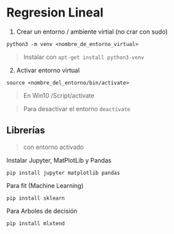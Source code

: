 # Regresion Lineal

1. Crear un entorno / ambiente virtial (no crar con sudo)

```
python3 -m venv <nombre_de_entorno_virtual>
```

> Instalar con `apt-get install python3-venv`

2. Activar entorno virtual

```
source <nombre_del_entorno/bin/activate>
```

> En Win10 /Script/activate

> Para desactivar el entorno `deactivate`

## Librerías
> con entorno activado

Instalar Jupyter, MatPlotLib y Pandas
```
pip install jupyter matplotlib pandas
```

Para fit (Machine Learning)
```
pip install sklearn
```

Para Arboles de decisión
```
pip install mlxtend
```